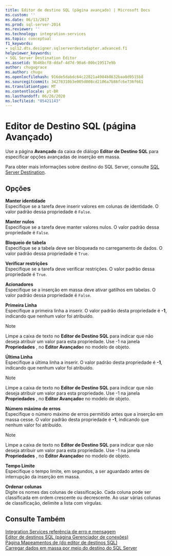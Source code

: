 ```yaml
---
title: Editor de destino SQL (página avançado) | Microsoft Docs
ms.custom: ''
ms.date: 06/13/2017
ms.prod: sql-server-2014
ms.reviewer: ''
ms.technology: integration-services
ms.topic: conceptual
f1_keywords:
- sql12.dts.designer.sqlserverdestadapter.advanced.f1
helpviewer_keywords:
- SQL Server Destination Editor
ms.assetid: 9b46bcf8-ddaf-4d7d-90a6-80bc19517e9b
author: chugugrace
ms.author: chugu
ms.openlocfilehash: 916de5dabdc64c22821a4984b8632baa0d9515b8
ms.sourcegitcommit: 34278310b3e005d008cd2106a7b86fc6e736f661
ms.translationtype: MT
ms.contentlocale: pt-BR
ms.lasthandoff: 06/26/2020
ms.locfileid: "85421143"
---
```

# <a name="sql-destination-editor-advanced-page"></a>Editor de Destino SQL (página Avançado)
  Use a página **Avançado** da caixa de diálogo **Editor de Destino SQL** para especificar opções avançadas de inserção em massa.  
  
 Para obter mais informações sobre destino do SQL Server, consulte [SQL Server Destination](data-flow/sql-server-destination.md).  
  
## <a name="options"></a>Opções  
 **Manter identidade**  
 Especifique se a tarefa deve inserir valores em colunas de identidade. O valor padrão dessa propriedade é `False`.  
  
 **Manter nulos**  
 Especifique se a tarefa deve manter valores nulos. O valor padrão dessa propriedade é `False`.  
  
 **Bloqueio de tabela**  
 Especifique se a tabela deve ser bloqueada no carregamento de dados. O valor padrão dessa propriedade é `True`.  
  
 **Verificar restrições**  
 Especifique se a tarefa deve verificar restrições. O valor padrão dessa propriedade é `True`.  
  
 **Acionadores**  
 Especifique se a inserção em massa deve ativar gatilhos em tabelas. O valor padrão dessa propriedade é `False`.  
  
 **Primeira Linha**  
 Especifique a primeira linha a inserir. O valor padrão desta propriedade é **-1**, indicando que nenhum valor foi atribuído.  
  
> [!NOTE]  
>  Limpe a caixa de texto no **Editor de Destino SQL** para indicar que não deseja atribuir um valor para esta propriedade. Use -1 na janela **Propriedades** , no **Editor Avançado**e no modelo de objeto.  
  
 **Última Linha**  
 Especifique a última linha a inserir. O valor padrão desta propriedade é **-1**, indicando que nenhum valor foi atribuído.  
  
> [!NOTE]  
>  Limpe a caixa de texto no **Editor de Destino SQL** para indicar que não deseja atribuir um valor para esta propriedade. Use -1 na janela **Propriedades** , no **Editor Avançado**e no modelo de objeto.  
  
 **Número máximo de erros**  
 Especifique o número máximo de erros permitido antes que a inserção em massa cesse. O valor padrão desta propriedade é **-1**, indicando que nenhum valor foi atribuído.  
  
> [!NOTE]  
>  Limpe a caixa de texto no **Editor de Destino SQL** para indicar que não deseja atribuir um valor para esta propriedade. Use -1 na janela **Propriedades** , no **Editor Avançado**e no modelo de objeto.  
  
 **Tempo Limite**  
 Especifique o tempo limite, em segundos, a ser aguardado antes de interrupção da inserção em massa.  
  
 **Ordenar colunas**  
 Digite os nomes das colunas de classificação. Cada coluna pode ser classificada em ordem crescente ou decrescente. Ao usar várias colunas de classificação, delimite a lista com vírgulas.  
  
## <a name="see-also"></a>Consulte Também  
 [Integration Services referência de erro e mensagem](../../2014/integration-services/integration-services-error-and-message-reference.md)   
 [Editor de destinos SQL &#40;página Gerenciador de conexões&#41;](../../2014/integration-services/sql-destination-editor-connection-manager-page.md)   
 [Página Mapeamentos de &#40;do editor de destinos SQL&#41;](../../2014/integration-services/sql-destination-editor-mappings-page.md)   
 [Carregar dados em massa por meio do destino do SQL Server](data-flow/bulk-load-data-by-using-the-sql-server-destination.md)  
  
  
